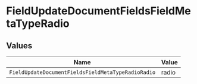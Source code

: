 # FieldUpdateDocumentFieldsFieldMetaTypeRadio


## Values

| Name                                               | Value                                              |
| -------------------------------------------------- | -------------------------------------------------- |
| `FieldUpdateDocumentFieldsFieldMetaTypeRadioRadio` | radio                                              |